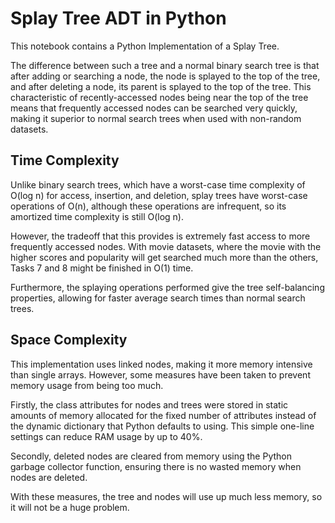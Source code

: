 Splay Tree ADT in Python
============================

This notebook contains a Python Implementation of a Splay Tree.

The difference between such a tree and a normal binary search tree is that after adding or searching a node, the node is splayed to the top of the tree, and after deleting a node, its parent is splayed to the top of the tree. This characteristic of recently-accessed nodes being near the top of the tree means that frequently accessed nodes can be searched very quickly, making it superior to normal search trees when used with non-random datasets.

## Time Complexity
Unlike binary search trees, which have a worst-case time complexity of O(log n) for access, insertion, and deletion, splay trees have worst-case operations of O(n), although these operations are infrequent, so its amortized time complexity is still O(log n).

However, the tradeoff that this provides is extremely fast access to more frequently accessed nodes. With movie datasets, where the movie with the higher scores and popularity will get searched much more than the others, Tasks 7 and 8 might be finished in O(1) time.

Furthermore, the splaying operations performed give the tree self-balancing properties, allowing for faster average search times than normal search trees.

## Space Complexity
This implementation uses linked nodes, making it more memory intensive than single arrays. However, some measures have been taken to prevent memory usage from being too much.

Firstly, the class attributes for nodes and trees were stored in static amounts of memory allocated for the fixed number of attributes instead of the dynamic dictionary that Python defaults to using. This simple one-line settings can reduce RAM usage by up to 40%.

Secondly, deleted nodes are cleared from memory using the Python garbage collector function, ensuring there is no wasted memory when nodes are deleted.

With these measures, the tree and nodes will use up much less memory, so it will not be a huge problem.
